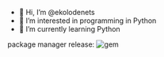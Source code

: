 - 👋 Hi, I’m @ekolodenets
- 👀 I’m interested in programming in Python
- 🌱 I’m currently learning Python

package manager release: ![gem](https://img.shields.io/badge/gem-2.2.0-blue)

<!---
ekolodenets/ekolodenets is a ✨ special ✨ repository because its `README.md` (this file) appears on your GitHub profile.
You can click the Preview link to take a look at your changes.
--->
